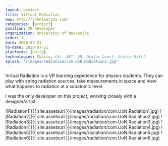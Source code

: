 ```yaml
---
layout: project
title: Virtual Radiation
www: http://johnsietsma.com/
categories: [project]
position: XR Developer
organization: University of Newcastle
order: 1
date: 2020-07-21
to-date: 2020-07-21
platforms: [Unity]
technologies: [Unity, C#, .NET, VR, Oculus Quest, Oculus Rift]
splash: "/images/radiation/com.UoN.Radiation2.jpg"
---
```


Virtual Radiation is a VR learning experience for physics students. They can play with string radiation sources, take measurements in space and view what happens to radiation at a subatomic level.

I was the only developer on this project, working closely with a designer/artist.

![Radiation1]({{ site.assetsurl }}/images/radiation/com.UoN.Radiation1.jpg)
![Radiation2]({{ site.assetsurl }}/images/radiation/com.UoN.Radiation2.jpg)
![Radiation3]({{ site.assetsurl }}/images/radiation/com.UoN.Radiation3.jpg)
![Radiation4]({{ site.assetsurl }}/images/radiation/com.UoN.Radiation4.jpg)
![Radiation5]({{ site.assetsurl }}/images/radiation/com.UoN.Radiation5.jpg)
![Radiation6]({{ site.assetsurl }}/images/radiation/com.UoN.Radiation6.jpg)
